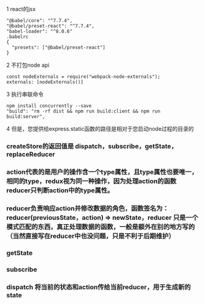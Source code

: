 1 react的jsx
```
"@babel/core": "^7.7.4",
"@babel/preset-react": "^7.7.4",
"babel-loader": "^8.0.6"
.babelrc
{
  "presets": ["@babel/preset-react"]
}
```
2 不打包node api
```
const nodeExternals = require("webpack-node-externals");
externals: [nodeExternals()]
```

3 执行串联命令
```
npm install concurrently --save
"build": "rm -rf dist && npm run build:client && npm run build:server",
```

4 但是，您提供给express.static函数的路径是相对于您启动node过程的目录的






























### createStore的返回值是 dispatch，subscribe，getState，replaceReducer

### action代表的是用户的操作含一个type属性，且type属性也要唯一，相同的type，redux视为同一种操作，因为处理action的函数reducer只判断action中的type属性。

### reducer负责**响应action**并**修改数据**的角色，函数签名为：reducer(previousState，action) => newState，reducer 只是一个模式匹配的东西，真正处理数据的函数，一般是额外在别的地方写的（当然直接写在reducer中也没问题，只是不利于后期维护）
###  getState
### subscribe
### dispatch 将当前的状态和action传给当前reducer，用于生成新的state